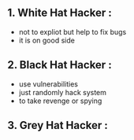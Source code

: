 ## 1. White Hat Hacker :
- not to expliot but help to fix bugs
- it is on good side
## 2. Black Hat Hacker :
- use vulnerabilities
- just randomly hack system
- to take revenge or spying
## 3. Grey Hat Hacker :
